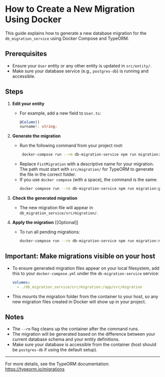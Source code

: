 # How to Create a New Migration Using Docker

This guide explains how to generate a new database migration for the `db_migration_service` using Docker Compose and TypeORM.

## Prerequisites
- Ensure your `User` entity or any other entity is updated in `src/entity/`.
- Make sure your database service (e.g., `postgres-db`) is running and accessible.

## Steps

1. **Edit your entity**
   - For example, add a new field to `User.ts`:
     ```ts
     @Column()
     surname!: string;
     ```

2. **Generate the migration**
   - Run the following command from your project root:
     ```sh
      docker-compose run --rm db-migration-service npm run migration:generate -- src/migration/FistMigration
     ```
   - Replace `FistMigration` with a descriptive name for your migration. The path must start with `src/migration/` for TypeORM to generate the file in the correct folder.
   - If you use `docker compose` (with a space), the command is the same:
     ```sh
     docker compose run --rm db-migration-service npm run migration:generate -- src/migration/AddSurnameToUser
     ```

3. **Check the generated migration**
   - The new migration file will appear in `db_migration_service/src/migration/`.

4. **Apply the migration** [[Optional]]
   - To run all pending migrations:
     ```sh
     docker-compose run --rm db-migration-service npm run migration:run
     ```

## Important: Make migrations visible on your host
- To ensure generated migration files appear on your local filesystem, add this to your `docker-compose.yml` under the `db-migration-service` service:
  ```yaml
  volumes:
    - ./db_migration_service/src/migration:/app/src/migration
  ```
- This mounts the migration folder from the container to your host, so any new migration files created in Docker will show up in your project.

## Notes
- The `--rm` flag cleans up the container after the command runs.
- The migration will be generated based on the difference between your current database schema and your entity definitions.
- Make sure your database is accessible from the container (host should be `postgres-db` if using the default setup).

---

For more details, see the TypeORM documentation: https://typeorm.io/migrations
